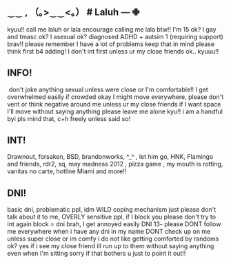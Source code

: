 ## ‿‿  , （｡>‿‿<｡） #  Laluh —  ✙

‎kyuu!! call me laluh or lala encourage calling me lala btw!! I'm 15 ok? I gay and tmasc ok? I asexual ok? diagnosed ADHD + autsim 1 (requiring support) brav!! please remember I have a lot of problems keep that in mind please think first b4 adding! I don't int first unless ur my close friends ok.. kyuuu!! 
 
 ## ‎INFO! 
‎ don't joke anything sexual unless were close or I'm comfortable!! 
I get overwhelmed easily if crowded okay I might move everywhere, please don't vent or think negative around me unless ur my close friends if I want space I'll move without saying anything please leave me alone kyu!! i am a handful byi pls mind that, c+h freely unless said so! 

## INT! 
‎Drawnout, forsaken, BSD, brandonworks, ^_^ , let him go, HNK, Flamingo and friends, rdr2, sq, may madness 2012 , pizza game , my mouth is rotting, vanitas no carte, hotline Miami and more!! 
‎
## DNI!
basic dni, problematic ppl, idm WILD coping mechanism just please don't talk about it to me, OVERLY sensitive ppl, if I block you please don't try to int again block = dni brah, I get annoyed easily DNI 13- please DONT follow me everywhere when i have any dni in my name DONT check up on me unless super close or im comfy i do not like getting comforted by randoms ok? yes if i see my close friend ill run up to them without saying anything even when I'm sitting sorry if that bothers u just to point it out!! 

